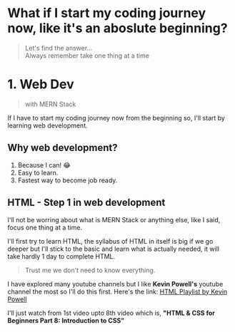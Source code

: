 # What if I start my coding journey now, like it's an aboslute beginning?
> Let's find the answer...  
> Always remember take one thing at a time

# 1. Web Dev
>with MERN Stack

If I have to start my coding journey now from the beginning so, I'll start by learning web development.

## Why web development?
1. Because I can! 😂
2. Easy to learn.
3. Fastest way to become job ready.

## HTML - Step 1 in web development
I'll not be worring about what is MERN Stack or anything else, like I said, focus one thing at a time.  

I'll first try to learn HTML, the syllabus of HTML in itself is big if we go deeper but I'll stick to the basic and learn what is actually needed, it will take hardly 1 day to complete HTML. 

>Trust me we don't need to know everything.

I have explored many youtube channels but I like **Kevin Powell's** youtube channel the most so I'll do this first. Here's the link: [HTML Playlist by Kevin Powell](https://www.youtube.com/playlist?list=PL4-IK0AVhVjM0xE0K2uZRvsM7LkIhsPT-)

I'll just watch from 1st video upto 8th video which is, **"HTML & CSS for Beginners Part 8: Introduction to CSS"**
